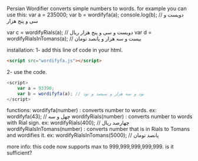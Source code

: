Persian Wordifier converts simple numbers to words.
for example you can use this:
var a = 235000;
var b = wordifyfa(a);
console.log(b); // دویست و سی و پنج هزار

var c = wordifyRials(a); // دویست و سی و پنج هزار ریال
var d = wordifyRialsInTomans(a); // بیست و سه هزار و پانصد تومان

installation:
1- add this line of code in your html.
```html
<script src="wordifyfa.js"></script>
```	
2- use the code.
```javascript
<script>
    var a = 93390;
    var b = wordifyfa(a); // نود و سه هزار و سیصد و نود
</script>
```	

functions:
	wordifyfa(number) : converts number to words. ex: wordifyfa(43); // چهل و سه
	wordifyRials(number) : converts number to words with Rial sign. ex: wordifyRials(400); // چهارصد ریال
	wordifyRialsInTomans(number) : converts number that is in Rials to Tomans and wordifies it. ex: wordifyRialsInTomans(5000); // پانصد تومان
	
more info:
this code now supports max to 999,999,999,999,999. is it sufficient?
